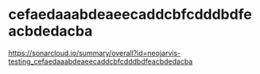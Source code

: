 # cefaedaaabdeaeecaddcbfcdddbdfeacbdedacba
https://sonarcloud.io/summary/overall?id=neojarvis-testing_cefaedaaabdeaeecaddcbfcdddbdfeacbdedacba
